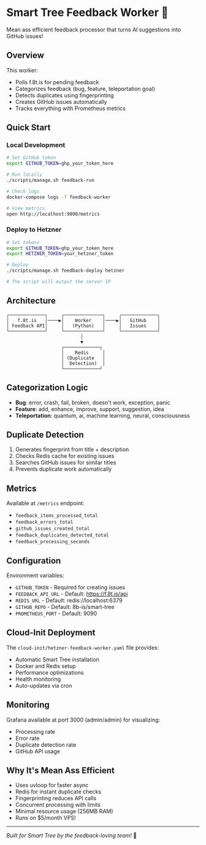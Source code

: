 # Smart Tree Feedback Worker 🌳

Mean ass efficient feedback processor that turns AI suggestions into GitHub issues!

## Overview

This worker:
- Polls f.8t.is for pending feedback
- Categorizes feedback (bug, feature, teleportation goal)
- Detects duplicates using fingerprinting
- Creates GitHub issues automatically
- Tracks everything with Prometheus metrics

## Quick Start

### Local Development

```bash
# Set GitHub token
export GITHUB_TOKEN=ghp_your_token_here

# Run locally
./scripts/manage.sh feedback-run

# Check logs
docker-compose logs -f feedback-worker

# View metrics
open http://localhost:9090/metrics
```

### Deploy to Hetzner

```bash
# Set tokens
export GITHUB_TOKEN=ghp_your_token_here
export HETZNER_TOKEN=your_hetzner_token

# Deploy
./scripts/manage.sh feedback-deploy hetzner

# The script will output the server IP
```

## Architecture

```
┌─────────────┐     ┌──────────────┐     ┌─────────────┐
│   f.8t.is   │────▶│    Worker    │────▶│   GitHub    │
│ Feedback API│     │   (Python)   │     │   Issues    │
└─────────────┘     └──────────────┘     └─────────────┘
                           │
                           ▼
                    ┌─────────────┐
                    │    Redis     │
                    │ (Duplicate   │
                    │  Detection)  │
                    └─────────────┘
```

## Categorization Logic

- **Bug**: error, crash, fail, broken, doesn't work, exception, panic
- **Feature**: add, enhance, improve, support, suggestion, idea
- **Teleportation**: quantum, ai, machine learning, neural, consciousness

## Duplicate Detection

1. Generates fingerprint from title + description
2. Checks Redis cache for existing issues
3. Searches GitHub issues for similar titles
4. Prevents duplicate work automatically

## Metrics

Available at `/metrics` endpoint:

- `feedback_items_processed_total`
- `feedback_errors_total`
- `github_issues_created_total`
- `feedback_duplicates_detected_total`
- `feedback_processing_seconds`

## Configuration

Environment variables:

- `GITHUB_TOKEN` - Required for creating issues
- `FEEDBACK_API_URL` - Default: https://f.8t.is/api
- `REDIS_URL` - Default: redis://localhost:6379
- `GITHUB_REPO` - Default: 8b-is/smart-tree
- `PROMETHEUS_PORT` - Default: 9090

## Cloud-Init Deployment

The `cloud-init/hetzner-feedback-worker.yaml` file provides:
- Automatic Smart Tree installation
- Docker and Redis setup
- Performance optimizations
- Health monitoring
- Auto-updates via cron

## Monitoring

Grafana available at port 3000 (admin/admin) for visualizing:
- Processing rate
- Error rate
- Duplicate detection rate
- GitHub API usage

## Why It's Mean Ass Efficient

- Uses uvloop for faster async
- Redis for instant duplicate checks
- Fingerprinting reduces API calls
- Concurrent processing with limits
- Minimal resource usage (256MB RAM)
- Runs on $5/month VPS!

---

*Built for Smart Tree by the feedback-loving team!* 🚀